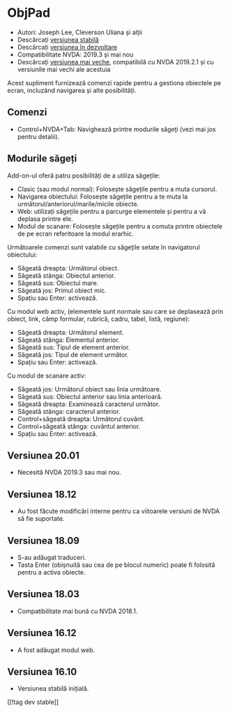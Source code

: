 # ObjPad #

* Autori: Joseph Lee, Cleverson Uliana și alții
* Descărcați [versiunea stabilă][1]
* Descărcați [versiunea în dezvoltare][2]
* Compatibilitate NVDA: 2019.3 și mai nou
* Descărcați [versiunea mai veche][3], compatibilă cu NVDA 2019.2.1 și cu
  versiunile mai vechi ale acestuia

Acest supliment furnizează comenzi rapide pentru a gestiona obiectele pe
ecran, incluzând navigarea și alte posibilități.

## Comenzi

* Control+NVDA+Tab: Navighează printre modurile săgeți (vezi mai jos pentru
  detalii).

## Modurile săgeți

Add-on-ul oferă patru posibilități de a utiliza săgețile:

* Clasic (sau modul normal): Folosește săgețile pentru a muta cursorul.
* Navigarea obiectului: Folosește săgețile pentru a te muta la
  următorul/anteriorul/marile/micile obiecte.
* Web: utilizați săgețile pentru a parcurge elementele și pentru a vă
  deplasa printre ele.
* Modul de scanare: Folosește săgețile pentru a comuta printre obiectele de
  pe ecran referitoare la modul erarhic.

Următoarele comenzi sunt valabile cu săgețile setate în navigatorul
obiectului:

* Săgeată dreapta: Următorul obiect.
* Săgeată stânga: Obiectul anterior.
* Săgeată sus: Obiectul mare.
* Săgeată jos: Primul obiect mic.
* Spațiu sau Enter: activează.

Cu modul web activ, (elementele sunt normale sau care se deplasează prin
obiect, link, câmp formular, rubrică, cadru, tabel, listă, regiune):

* Săgeată dreapta: Următorul element.
* Săgeată stânga: Elementul anterior.
* Săgeată sus: Tipul de element anterior.
* Săgeată jos: Tipul de element următor.
* Spațiu sau Enter: activează.

Cu modul de scanare activ:

* Săgeată jos: Următorul obiect sau linia următoare.
* Săgeată sus: Obiectul anterior sau linia anterioară.
* Săgeată dreapta: Examinează caracterul următor.
* Săgeată stânga: caracterul anterior.
* Control+săgeată dreapta: Următorul cuvânt.
* Control+săgeată stânga: cuvântul anterior.
* Spațiu sau Enter: activează.

## Versiunea 20.01

* Necesită NVDA 2019.3 sau mai nou.

## Versiunea 18.12

* Au fost făcute modificări interne pentru ca viitoarele versiuni de NVDA să
  fie suportate.

## Versiunea 18.09

* S-au adăugat traduceri.
* Tasta Enter (obișnuită sau cea de pe blocul numeric) poate fi folosită
  pentru a activa obiecte.

## Versiunea 18.03

* Compatibilitate mai bună cu NVDA 2018.1.

## Versiunea 16.12

* A fost adăugat modul web.

## Versiunea 16.10

* Versiunea stabilă inițială.

[[!tag dev stable]]

[1]: https://addons.nvda-project.org/files/get.php?file=objPad

[2]: https://addons.nvda-project.org/files/get.php?file=objPad-dev

[3]: https://addons.nvda-project.org/files/get.php?file=objPad-2019
